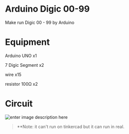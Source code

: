 # Arduino Digic 00-99

Make run Digic 00 - 99 by Arduino

# Equipment

Arduino UNO x1

7 Digic Segment x2

wire x15

resistor 100Ω x2

# Circuit

![enter image description here](https://lh3.googleusercontent.com/uwPVW-fkhYua9dbE9gXPoqZ3r5IU-K6O3Kfv-YDYPPTePFeex4_dBe15P6oPdcAPHOLMfEksSG_uTg)

> **Note: it can't run on tinkercad but it can run in real.
